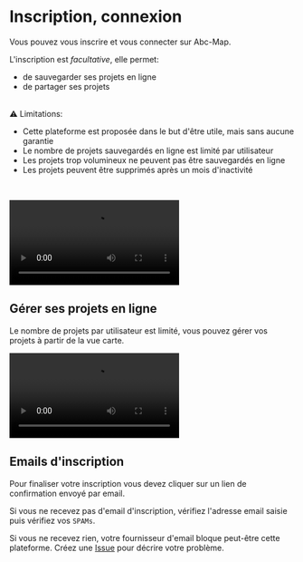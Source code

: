 <a name="registration"></a>

# Inscription, connexion

Vous pouvez vous inscrire et vous connecter sur Abc-Map.

L'inscription est _facultative_, elle permet:

- de sauvegarder ses projets en ligne
- de partager ses projets

<br/>

<div class='alert alert-warning'>
  <div class="mb-3">⚠️ Limitations:</div> 
  <ul>
    <li>Cette plateforme est proposée dans le but d'être utile, mais sans aucune garantie</li>
    <li>Le nombre de projets sauvegardés en ligne est limité par utilisateur</li>
    <li>Les projets trop volumineux ne peuvent pas être sauvegardés en ligne</li>
    <li>Les projets peuvent être supprimés après un mois d'inactivité</li>
  </ul>
</div>

<br/>

<video controls src="./assets/register.mp4" preload="metadata"></video>

## Gérer ses projets en ligne

Le nombre de projets par utilisateur est limité, vous pouvez gérer vos projets à partir de la vue carte.

<video controls src="./assets/manage-remote-projects.mp4" preload="metadata"></video>

## Emails d'inscription

Pour finaliser votre inscription vous devez cliquer sur un lien de confirmation envoyé par email.

Si vous ne recevez pas d'email d'inscription, vérifiez l'adresse email saisie puis vérifiez vos `SPAMs`.

Si vous ne recevez rien, votre fournisseur d'email bloque peut-être cette plateforme.
Créez une <a href="https://gitlab.com/abc-map/abc-map/-/issues" target="_blank">Issue</a> pour décrire votre problème.
